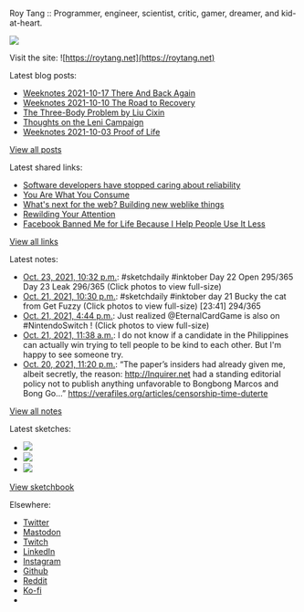 Roy Tang :: Programmer, engineer, scientist, critic, gamer, dreamer, and kid-at-heart.

![](https://roytang.net/static/img/profile.jpg)

Visit the site: ![https://roytang.net](https://roytang.net)

Latest blog posts:

- [Weeknotes 2021-10-17 There And Back Again](https://roytang.net/2021/10/weeknotes-10-17/)
- [Weeknotes 2021-10-10 The Road to Recovery](https://roytang.net/2021/10/weeknotes-10-10/)
- [The Three-Body Problem by Liu Cixin](https://roytang.net/2021/10/three-body-problem/)
- [Thoughts on the Leni Campaign](https://roytang.net/2021/10/leni-campaign/)
- [Weeknotes 2021-10-03 Proof of Life](https://roytang.net/2021/10/weeknotes-2021-10-03/)

[View all posts](https://roytang.net/blog)

Latest shared links:

- [Software developers have stopped caring about reliability](https://roytang.net/2021/10/software-developers-have-stopped-caring-about-reliability/)
- [You Are What You Consume](https://roytang.net/2021/10/you-are-what-you-consume/)
- [What&#x27;s next for the web? Building new weblike things](https://roytang.net/2021/10/35a3ec04101035aadc01d9ec0b06a9f7/)
- [Rewilding Your Attention](https://roytang.net/2021/10/2cf0e36eb98f383bfadcf0dc11ad2baa/)
- [Facebook Banned Me for Life Because I Help People Use It Less](https://roytang.net/2021/10/30db1452d5381966acedbdd760510185/)

[View all links](https://roytang.net/links)

Latest notes:

- [Oct. 23, 2021, 10:32 p.m.](https://roytang.net/2021/10/1451919375879921672/): #sketchdaily #inktober Day 22 Open 295/365 Day 23 Leak 296/365 (Click photos to view full-size)
- [Oct. 21, 2021, 10:30 p.m.](https://roytang.net/2021/10/1451194166688444420/): #sketchdaily #inktober day 21 Bucky the cat from Get Fuzzy (Click photos to view full-size) [23:41] 294/365
- [Oct. 21, 2021, 4:44 p.m.](https://roytang.net/2021/10/1451107153914187780/): Just realized @EternalCardGame is also on #NintendoSwitch ! (Click photos to view full-size)
- [Oct. 21, 2021, 11:38 a.m.](https://roytang.net/2021/10/1451030052166979584/): I do not know if a candidate in the Philippines can actually win trying to tell people to be kind to each other. But I&#x27;m happy to see someone try.
- [Oct. 20, 2021, 11:20 p.m.](https://roytang.net/2021/10/1450844278825967617/): “The paper’s insiders had already given me, albeit secretly, the reason: http://Inquirer.net had a standing editorial policy not to publish anything unfavorable to Bongbong Marcos and Bong Go…” https://verafiles.org/articles/censorship-time-duterte

[View all notes](https://roytang.net/notes)

Latest sketches:


- ![](https://roytang.net/media/cache/0a/29/0a298098059b23bdf68652e85d04c715.jpg)
- ![](https://roytang.net/media/cache/13/f6/13f68736d144467e8a37352760880182.jpg)
- ![](https://roytang.net/media/cache/36/10/3610d8e175802e9839a2f4f0ce4bfac8.jpg)

[View sketchbook](https://roytang.net/albums/sketchbook)


Elsewhere:

- [Twitter](https://twitter.com/roytang)
- [Mastodon](https://mastodon.technology/@roytang)
- [Twitch](https://twitch.tv/twitchyroy)
- [LinkedIn](https://www.linkedin.com/in/roytang)
- [Instagram](https://instagram.com/roytang0400)
- [Github](https://github.com/roytang)
- [Reddit](https://reddit.com/u/hungryroy)
- [Ko-fi](https://ko-fi.com/roytang)
- [](mailto:hello@roytang.net)